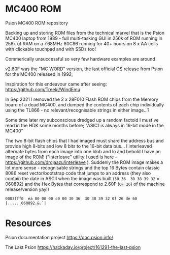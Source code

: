 # MC400 ROM
Psion MC400 ROM repository

Backing up and storing ROM files from the technical marvel that is the Psion MC400 laptop from 1989 - full multi-tasking GUI in 256k of ROM running in 256k of RAM on a 7.68MHz 80C86 running for 40+ hours on 8 x AA cells with clickable touchpad and with SSDs too!

Commerically unsuccessful so very few hardware examples are around

v2.60F was the "MC WORD" version, the last official OS release from Psion for the MC400 released in 1992,

Inspiration for this endeavour came after seeing: https://github.com/Treeki/WindEmu

In Sep 2021 I removed the 2 x 28F010 Flash ROM chips from the Memory board of a dead MC400, and dumped the contents of each chip individually using the TL866 - no  relevant/recognisable strings in either image...?

Some time later my subconscious dredged up a random factoid I must've read in the HDK some months before; "ASIC1 is always in 16-bit mode in the MC400" <lightbulb on>

The two 8-bit flash chips that I had imaged must share the address bus and provide high 8-bits and low 8 bits to the 16-bit data bus... I interleaved alternate bytes from each image into one blob and lo and behold I have an image of the ROM! ("interleave" utility I used is here - https://github.com/drojaazu/interleave ). Suddenly the ROM image makes a lot more sense - recognisable strings and the top 16 Bytes contain classic 8086 reset vector/bootstrap code that jumps to an address (they also contain the date in ASCII when the image was built (``30 36  30 38 39 32`` = 060892) and the Hex Bytes that correspond to 2.60F (``0F 26``) of the machine release/version yay!) 

``
0003fff0  ea 00 00 00 c0 00 30 36  30 38 39 32 0f 26 de 60  |......060892.&.`|
``

# Resources

Psion documentation project
https://doc.psion.info/

The Last Psion
https://hackaday.io/project/161291-the-last-psion
